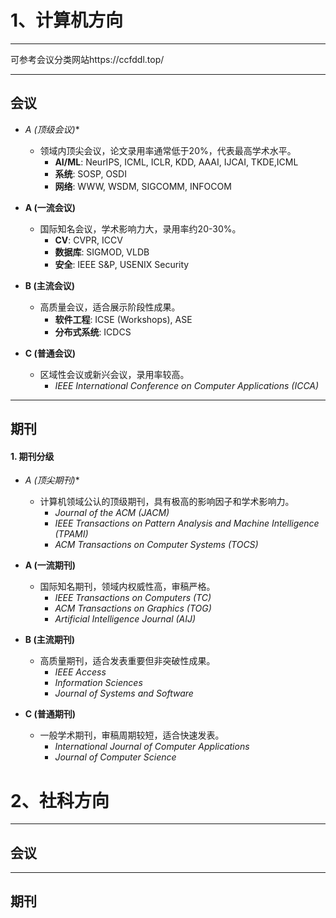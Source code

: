 # 1、计算机方向

---

可参考会议分类网站https://ccfddl.top/

---
## 会议

- **A* (顶级会议)**  
  - 领域内顶尖会议，论文录用率通常低于20%，代表最高学术水平。   
    - **AI/ML**: NeurIPS, ICML, ICLR, KDD, AAAI, IJCAI, TKDE,ICML
    - **系统**: SOSP, OSDI  
    - **网络**: WWW, WSDM, SIGCOMM, INFOCOM  

- **A (一流会议)**  
  - 国际知名会议，学术影响力大，录用率约20-30%。    
    - **CV**: CVPR, ICCV  
    - **数据库**: SIGMOD, VLDB  
    - **安全**: IEEE S&P, USENIX Security  

- **B (主流会议)**  
  - 高质量会议，适合展示阶段性成果。    
    - **软件工程**: ICSE (Workshops), ASE  
    - **分布式系统**: ICDCS  

- **C (普通会议)**  
  - 区域性会议或新兴会议，录用率较高。   
    - *IEEE International Conference on Computer Applications (ICCA)*  



---
## 期刊

#### **1. 期刊分级**
- **A* (顶尖期刊)**  
  - 计算机领域公认的顶级期刊，具有极高的影响因子和学术影响力。    
    - *Journal of the ACM (JACM)*  
    - *IEEE Transactions on Pattern Analysis and Machine Intelligence (TPAMI)*  
    - *ACM Transactions on Computer Systems (TOCS)*  

- **A (一流期刊)**  
  - 国际知名期刊，领域内权威性高，审稿严格。   
    - *IEEE Transactions on Computers (TC)*  
    - *ACM Transactions on Graphics (TOG)*  
    - *Artificial Intelligence Journal (AIJ)*  

- **B (主流期刊)**  
  - 高质量期刊，适合发表重要但非突破性成果。    
    - *IEEE Access*  
    - *Information Sciences*  
    - *Journal of Systems and Software*  

- **C (普通期刊)**  
  - 一般学术期刊，审稿周期较短，适合快速发表。    
    - *International Journal of Computer Applications*  
    - *Journal of Computer Science*  





# 2、社科方向

---
## 会议

---
## 期刊
